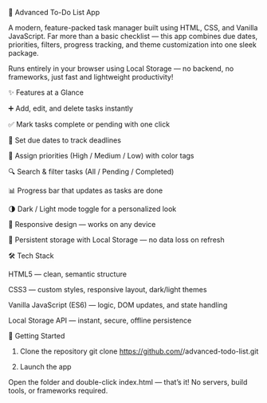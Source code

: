 📝 Advanced To-Do List App

A modern, feature-packed task manager built using HTML, CSS, and Vanilla JavaScript. Far more than a basic checklist — this app combines due dates, priorities, filters, progress tracking, and theme customization into one sleek package.

Runs entirely in your browser using Local Storage — no backend, no frameworks, just fast and lightweight productivity!

✨ Features at a Glance

➕ Add, edit, and delete tasks instantly

✅ Mark tasks complete or pending with one click

📅 Set due dates to track deadlines

🚩 Assign priorities (High / Medium / Low) with color tags

🔍 Search & filter tasks (All / Pending / Completed)

📊 Progress bar that updates as tasks are done

🌗 Dark / Light mode toggle for a personalized look

📱 Responsive design — works on any device

💾 Persistent storage with Local Storage — no data loss on refresh

🛠 Tech Stack

HTML5 — clean, semantic structure

CSS3 — custom styles, responsive layout, dark/light themes

Vanilla JavaScript (ES6) — logic, DOM updates, and state handling

Local Storage API — instant, secure, offline persistence

🚀 Getting Started
1. Clone the repository
git clone https://github.com/<your-username>/advanced-todo-list.git

2. Launch the app

Open the folder and double-click index.html — that’s it!
No servers, build tools, or frameworks required.
